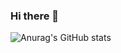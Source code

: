 ### Hi there 👋

![Anurag's GitHub stats](https://github-readme-stats.vercel.app/api?username=bqyden&show_icons=true&theme=dark)
